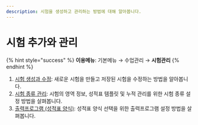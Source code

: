 ```yaml
---
description: 시험을 생성하고 관리하는 방법에 대해 알아봅니다.
---
```


# 시험 추가와 관리

{% hint style="success" %}
**이용메뉴**: 기본메뉴 → 수업관리 → **시험관리**
{% endhint %}

1. [시험 생성과 수정](new.md): 새로운 시험을 만들고 저장된 시험을 수정하는 방법을 알아봅니다.&#x20;
2. [시험 종류 관리](category.md): 시험의 영역 정보, 성적표 템플릿 및 누적 관리를 위한 시험 종류 설정 방법을 살펴봅니다.
3. [출력프로그램 (성적표 양식)](undefined.md): 성적표 양식 선택을 위한 출력프로그램 설정 방법을 살펴봅니다.

